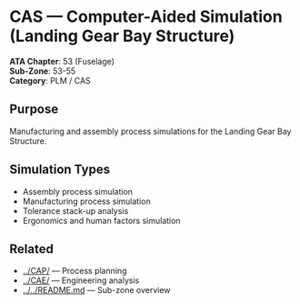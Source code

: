 # CAS — Computer-Aided Simulation (Landing Gear Bay Structure)

**ATA Chapter**: 53 (Fuselage)  
**Sub-Zone**: 53-55  
**Category**: PLM / CAS

## Purpose

Manufacturing and assembly process simulations for the Landing Gear Bay Structure.

## Simulation Types

- Assembly process simulation
- Manufacturing process simulation
- Tolerance stack-up analysis
- Ergonomics and human factors simulation

## Related

- [../CAP/](../CAP/) — Process planning
- [../CAE/](../CAE/) — Engineering analysis
- [../../README.md](../../README.md) — Sub-zone overview
